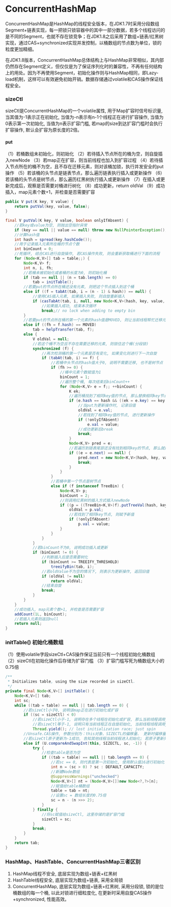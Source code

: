 # ConcurrentHashMap
ConcurrentHashMap是HashMap的线程安全版本，在JDK1.7时采用分段数组Segment+链表实现，每一把锁只锁容器中的其中一部分数据，若多个线程访问的是不同的Segment，也就不存在锁竞争；在JDK1.8之后采用了数组+链表/红黑树实现，通过CAS+synchronized实现并发控制，以桶数组的节点数为单位，锁的粒度更加精细。  

在JDK1.8版本，ConcurrentHashMap总体结构上与HashMap非常相似，其内部仍然存在Segment定义，但仅仅是为了保证序列化时的兼容性，不再有任何结构上的用处。因为不再使用Segment，初始化操作则与HashMap相同，即Lazy-load机制，这样可以有效避免初始开销。数据存储通过volatile和CAS操作保证线程安全。  

### sizeCtl
sizeCtl是ConcurrentHashMap的一个volatile属性, 用于Map扩容时信号标识量, 当其值为-1表示正在初始化, 当值为-n表示有n-1个线程正在进行扩容操作, 当值为0表示第一次初始化, 当值为n表示扩容门槛, 若map的size到达扩容门槛时会执行扩容操作, 默认会扩容为原长度的2倍。

#### put
（1）若桶数组未初始化，则初始化
（2）若待插入节点所在的桶为空，则自旋插入newNode
（3）若map正在扩容，则当前线程也加入到扩容过程
（4）若待插入节点所在的桶不为空，且不存在迁移元素，则对该桶加锁，执行并发安全的put操作
（5）若该桶的头节点是链表节点，那么遍历链表执行插入或更新操作
（6）若该桶的头节点是树节点，那么遍历红黑树执行插入或更新操作
（7）在插入或更新完成后，观察是否需要对桶进行树化
（8）成功更新，return oldVal
（9）成功插入，map元素个数+1，并检查是否需要扩容
```java
public V put(K key, V value) {
	return putVal(key, value, false);
}

final V putVal(K key, V value, boolean onlyIfAbsent) {
	//若key或value为空, 则抛出空指针异常
	if (key == null || value == null) throw new NullPointerException();
	//计算hash值
	int hash = spread(key.hashCode());
	//用于记录插入元素所在桶的节点个数
	int binCount = 0;
	//死循环, 结合CAS进行自旋操作, 若CAS操作失败, 则会重新获取桶进行下面的流程
	for (Node<K,V>[] tab = table;;) {
		Node<K,V> f; 
		int n, i, fh;
		//若桶未被初始化或者桶的长度为0, 则初始化桶
		if (tab == null || (n = tab.length) == 0)
			tab = initTable();
		//若要put的节点所在桶还没有元素, 则把这个节点插入到这个桶
		else if ((f = tabAt(tab, i = (n - 1) & hash)) == null) {
			//使用CAS插入元素, 如果插入失败, 则自旋重新插入
			if (casTabAt(tab, i, null, new Node<K,V>(hash, key, value, null)))
				//如果插入成功, 结束本次循环
				break;// no lock when adding to empty bin
		}
		//若要put的节点所在桶的第一个元素的hash值是MOVED, 则让当前线程帮忙迁移元素
		else if ((fh = f.hash) == MOVED)
			tab = helpTransfer(tab, f);
		else {
			V oldVal = null;
			//若这个桶不为空且不存在需要迁移的元素, 则锁住这个桶(分段锁)
			synchronized (f) {
				//再次检测桶的第一个元素是否有变化, 如果变化则进行下一次自旋
				if (tabAt(tab, i) == f) {
					//若桶中头节点的hash值大于0, 说明不需要迁移, 也不是树节点
					if (fh >= 0) {
						//桶中元素个数赋值为1
						binCount = 1;
						//遍历整个桶, 每次结束后binCount++
						for (Node<K,V> e = f;; ++binCount) {
							K ek;
							//遍历桶找到了相同key值的节点, 那么替换相同key节点的value值
							if (e.hash == hash && ((ek = e.key) == key || (ek != null && key.equals(ek)))) {
								//当put为更新操作时, 记录旧值
								oldVal = e.val;
								//若找到了相同key值的节点, 进行更新操作
								if (!onlyIfAbsent)
									e.val = value;
								//成功更新后break
								break;
							}
							Node<K,V> pred = e;
							//若遍历到链表尾部还没有找到相同key的节点, 那么就插入到链表结尾并break
							if ((e = e.next) == null) {
								pred.next = new Node<K,V>(hash, key, value, null);
								break;
							}
						}
					}
					//若桶中第一个节点是树节点
					else if (f instanceof TreeBin) {
						Node<K,V> p;
						binCount = 2;
						//则调用红黑树的插入方式插入newNode
						if ((p = ((TreeBin<K,V>)f).putTreeVal(hash, key, value)) != null) {
							oldVal = p.val;
							//若找到了相同key节点, 则赋予新值
							if (!onlyIfAbsent)
								p.val = value;
						}
					}
				}
			}
			//若binCount不为0, 说明成功插入或更新
			if (binCount != 0) {
				//判断插入后是否需要树化
				if (binCount >= TREEIFY_THRESHOLD)
					treeifyBin(tab, i);
				//若oldValue不为空的情况下, 则表示为更新操作, 返回旧值
				if (oldVal != null)
					return oldVal;
				//结束自旋
				break;
			}
		}
	}
	//成功插入, map元素个数+1, 并检查是否需要扩容
	addCount(1L, binCount);
	//若插入元素则返回null
	return null;
}
```

### initTable() 初始化桶数组
（1）使用volatile字段sizeCtl+CAS操作保证当前只有一个线程初始化桶数组
（2）sizeCtl在初始化操作后存储为扩容门槛
（3）扩容门槛写死为桶数组大小的0.75倍
```java
/**
 * Initializes table, using the size recorded in sizeCtl.
 */
private final Node<K,V>[] initTable() {
	Node<K,V>[] tab; 
	int sc;
	while ((tab = table) == null || tab.length == 0) {
		//若sizeCtl小于0, 说明该map正在进行初始化或扩容
		if ((sc = sizeCtl) < 0)
			//若sizeCtl小于-1, 说明存在多个线程在初始化或扩容, 那么当前线程调用yield让出cpu
			//若sizeCtl等于-1, 说明只有当前线程正在自旋初始化, 当前线程线程调用yield后还是由当前线程继续执行扩容操作。 
			Thread.yield(); // lost initialization race; just spin
		//Unsafe.CAS操作, 参数分别为：this对象、SIZECTL的偏移量、 更新时偏移量处的预期值、更新的值
		//若sizeCtl原子更新为-1成功, 告知其他线程当前线程进入初始化; 若原子更新失败, 则自旋直到table.length!=0
		else if (U.compareAndSwapInt(this, SIZECTL, sc, -1)) {
			try {
				//检查table是否为空
				if ((tab = table) == null || tab.length == 0) {
					//若sc == 0, 则代表是第一次初始化, 使用默认值16进行初始化
					int n = (sc > 0) ? sc : DEFAULT_CAPACITY;
					//新建Node数组
					@SuppressWarnings("unchecked")
					Node<K,V>[] nt = (Node<K,V>[])new Node<?,?>[n];
					//赋值给table桶数组
					table = tab = nt;
					//设置sc = 数组长度的0.75倍					
					sc = n - (n >>> 2);
				}
			} finally {
				//将sc赋值给sizeCtl, 这里存储的是扩容门槛
				sizeCtl = sc;
			}
			break;
		}
	}
	return tab;
}
```

### HashMap、HashTable、ConcurrentHashMap三者区别
1. HashMap线程不安全, 底层实现为数组+链表+红黑树
2. HashTable线程安全, 底层实现为数组+链表, 采用全局锁
3. ConcurrentHashMap, 底层实现为数组+链表+红黑树, 采用分段锁, 锁的是位桶数组的每一个桶, 以此对锁进行细粒度化, 在更新时采用自旋CAS操作+synchronized, 性能高效。